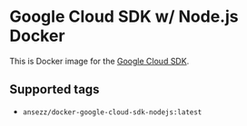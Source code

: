 # Google Cloud SDK w/ Node.js Docker

This is Docker image for the [Google Cloud SDK](https://cloud.google.com/sdk/).

## Supported tags

* `ansezz/docker-google-cloud-sdk-nodejs:latest`
